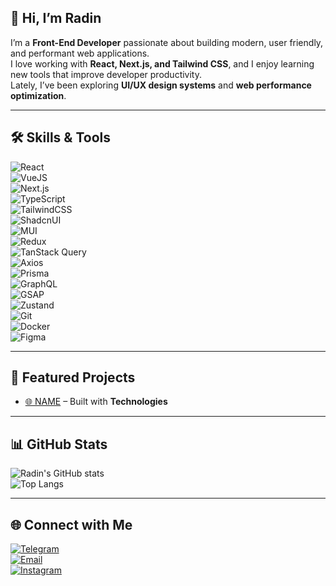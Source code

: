 ## 👋 Hi, I’m Radin  
I’m a **Front-End Developer** passionate about building modern, user friendly, and performant web applications.  
I love working with **React, Next.js, and Tailwind CSS**, and I enjoy learning new tools that improve developer productivity.  
Lately, I’ve been exploring **UI/UX design systems** and **web performance optimization**.

---

## 🛠 Skills & Tools  
![React](https://img.shields.io/badge/React-20232A?style=for-the-badge&logo=react&logoColor=61DAFB)  
![VueJS](https://img.shields.io/badge/Vue.js-35495E?style=for-the-badge&logo=vue.js&logoColor=4FC08D)  
![Next.js](https://img.shields.io/badge/Next.js-000000?style=for-the-badge&logo=next.js)  
![TypeScript](https://img.shields.io/badge/TypeScript-007ACC?style=for-the-badge&logo=typescript&logoColor=white)  
![TailwindCSS](https://img.shields.io/badge/TailwindCSS-38B2AC?style=for-the-badge&logo=tailwind-css&logoColor=white)  
![ShadcnUI](https://img.shields.io/badge/ShadcnUI-000?style=for-the-badge)  
![MUI](https://img.shields.io/badge/MUI-007FFF?style=for-the-badge&logo=mui&logoColor=white)  
![Redux](https://img.shields.io/badge/Redux-764ABC?style=for-the-badge&logo=redux&logoColor=white)  
![TanStack Query](https://img.shields.io/badge/TanStack_Query-FF4154?style=for-the-badge&logo=reactquery&logoColor=white)  
![Axios](https://img.shields.io/badge/Axios-671DDF?style=for-the-badge&logo=axios&logoColor=white)  
![Prisma](https://img.shields.io/badge/Prisma-2D3748?style=for-the-badge&logo=prisma&logoColor=white)  
![GraphQL](https://img.shields.io/badge/GraphQL-E10098?style=for-the-badge&logo=graphql&logoColor=white)  
![GSAP](https://img.shields.io/badge/GSAP-88CE02?style=for-the-badge&logo=greensock&logoColor=black)  
![Zustand](https://img.shields.io/badge/Zustand-FF9900?style=for-the-badge)  
![Git](https://img.shields.io/badge/Git-F05032?style=for-the-badge&logo=git&logoColor=white)  
![Docker](https://img.shields.io/badge/Docker-2496ED?style=for-the-badge&logo=docker&logoColor=white)  
![Figma](https://img.shields.io/badge/Figma-CB9FD2?style=for-the-badge&logo=figma&logoColor=black)  

---

## 🚀 Featured Projects  
- [🌐 NAME](LINK) – Built with **Technologies**  

---

## 📊 GitHub Stats  
![Radin's GitHub stats](https://github-readme-stats.vercel.app/api?username=your-username&show_icons=true&theme=radical)  
![Top Langs](https://github-readme-stats.vercel.app/api/top-langs/?username=your-username&layout=compact&theme=radical)  

---

## 🌐 Connect with Me  
[![Telegram](https://img.shields.io/badge/Telegram-2CA5E0?style=for-the-badge&logo=telegram&logoColor=white)](https://t.me/radnrp)  
[![Email](https://img.shields.io/badge/Email-D14836?style=for-the-badge&logo=gmail&logoColor=white)](mailto:radnrp0@gmail.com)  
[![Instagram](https://img.shields.io/badge/Instagram-E4405F?style=for-the-badge&logo=instagram&logoColor=white)](https://instagram.com/radnrp0)  

